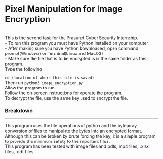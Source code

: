 # Pixel Manipulation for Image Encryption
<br>
This is the second task for the Prasunet Cyber Security Internship.
<br>
- To run this program you must have Python installed on your computer.
<br>
- After making sure you have Python Downloaded, open command prompt(Windows) or Terminal(Linux and MacOS)
<br>
- Make sure the file that is to be encrypted is in the same folder as this program.
<br>
Type the following
  
  `cd (location of where this file is saved)`
<br>
Then run
  `python3 image_encryption.py`
<br>
Allow the program to run
<br>
Follow the on-screen instructions for operate the program.
<br>
To decrypt the file, use the same key used to encrypt the file.
### **Breakdown** <br>
---
This program uses the file operations of python and the bytearray conversion of files to manipulate the bytes into an encrypted format. 
Although this can be broken by brute forcing the key, it is a simple program to provide the minimum safety to the important files.
<br>
This program has been tested with image files and pdfs, mp4 files, .xlsx files, .odt files
